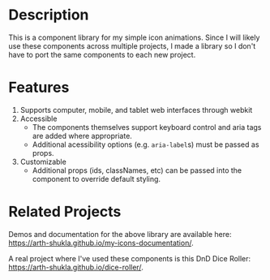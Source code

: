 # Description

This is a component library for my simple icon animations. Since I will likely use these components across multiple projects, I made a library so I don't have to port the same components to each new
project.

# Features

1. Supports computer, mobile, and tablet web interfaces through webkit
2. Accessible
    - The components themselves support keyboard control and aria tags are added where appropriate.
    - Additional acessibility options (e.g. `aria-label`s) must be passed as props.
3. Customizable
    - Additional props (ids, classNames, etc) can be passed into the component to override default styling.

# Related Projects

Demos and documentation for the above library are available here: https://arth-shukla.github.io/my-icons-documentation/.

A real project where I've used these components is this DnD Dice Roller: https://arth-shukla.github.io/dice-roller/.

